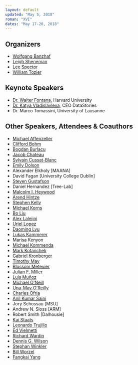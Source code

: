 ```yaml
---
layout: default
updated: "May 5, 2018"
roman: "XVI"
dates: "May 17-20, 2018"
---
```


## Organizers

- [Wolfgang Banzhaf](http://www.cse.msu.edu/~banzhafw/)
- [Leigh Sheneman](http://www.leighsheneman.com)
- [Lee Spector](http://faculty.hampshire.edu/lspector/)
- [William Tozier](http://vaguery.com)

## Keynote Speakers

- [Dr. Walter Fontana](https://fontana.hms.harvard.edu), Harvard University
- [Dr. Katya Vladislavleva](https://datastories.com/about), CEO DataStories
- Dr. Marco Tomassini, University of Lausanne

## Other Speakers, Attendees & Coauthors

- [Michael Affenzeller](https://heal.heuristiclab.com/team/affenzeller)
- [Clifford Bohm](https://cliffbohm.weebly.com)
- [Bogdan Burlacu](http://heal.heuristiclab.com/team/burlacu)
- [Jacob Chateau](http://www.birds.eecs.umich.edu/people/current/Jacob_Chateau/)
- [Sylvain Cussat-Blanc](https://www.irit.fr/~Sylvain.Cussat-Blanc/index_en.php)
- [Emily Dolson](http://cse.msu.edu/~dolsonem/)
- Alexander Elkholy [MAANA]
- David Fagan [University College Dublin]
- [Steven Gustafson](https://www.maana.io/blog/steven-gustafson/)
- Daniel Hernandez [Tree-Lab]
- [Malcolm I. Heywood](https://web.cs.dal.ca/~mheywood/)
- [Arend Hintze](http://hintzelab.msu.edu)
- [Stephen Kelly](https://www.dal.ca/academics/programs/graduate/computer-science/graduate-life/current-students/stephen-kelly0.html)
- [Michael Korns](http://www.korns.com)
- [Bo Liu](http://www.eng.auburn.edu/~bzl0056/)
- [Alex Lalejini](http://lalejini.com)
- [Uriel Lopez](https://tree-lab.org/index.php/people-2/invited-students/60-uriel-lopez-islas)
- [Daoming Lyu](http://www.auburn.edu/~dzl0053/)
- [Lukas Kammerer](https://heal.heuristiclab.com/team/kammerer)
- Marisa Kenyon
- [Michael Kommenda](http://heal.heuristiclab.com/team/kommenda)
- [Mark Kotanchek](http://www.evolved-analytics.com)
- [Gabriel Kronberger](http://heal.heuristiclab.com/team/kronberger)
- [Timothy May](https://inscico.com/about.html)
- [Blossom Metevier](https://sites.hampshire.edu/ci-lab/)
- [Julian F. Miller](https://www.york.ac.uk/electronic-engineering/staff/julian_miller/)
- [Luis Muñoz](http://www.tree-lab.org/index.php/people-2/students/49-luis-munoz-delgado)
- [Michael O'Neill](http://www.ucd.ie/cba/members/michaeloneill/)
- [Una-May O'Reilly](https://people.csail.mit.edu/unamay/)
- [Charles Ofria](http://www.ofria.com)
- [Anil Kumar Saini](https://sites.hampshire.edu/ci-lab/)
- Jory Schossau [MSU]
- Andrew N. Sloss [ARM]
- Robert Smith [Dalhousie]
- [Kai Staats](https://www.kaistaats.com)
- [Leonardo Trujillo](http://www.tree-lab.org/index.php/people-2/reserachers/46-leonardo-trujillo)
- [Ed Vielmetti](https://www.packet.net/about/ed-vielmetti/)
- [Richard Wardin](https://github.com/Shalmezad)
- [Dennis G. Wilson](https://d9w.xyz)
- [Stephan Winkler](https://heal.heuristiclab.com/team/winkler)
- [Bill Worzel](http://www.spartaninnovations.org/bill-worzel)
- [Fangkai Yang](https://scholar.google.com/citations?user=GwR1fdsAAAAJ&hl=en)
